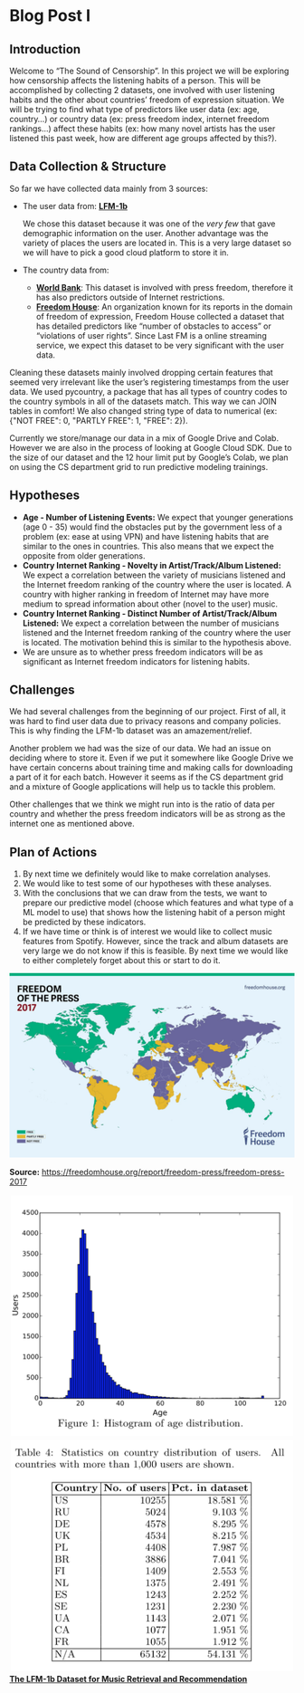 # Blog Post I 

## Introduction

Welcome to “The Sound of Censorship”. In this project we will be exploring how censorship affects the listening habits of a person. This will be accomplished by collecting 2 datasets, one involved with user listening habits and the other about countries’ freedom of expression situation. We will be trying to find what type of predictors like user data (ex: age, country…) or country data (ex: press freedom index, internet freedom rankings...) affect these habits (ex: how many novel artists has the user listened this past week, how are different age groups affected by this?).

## Data Collection & Structure

So far we have collected data mainly from 3 sources:

* The user data from: [**LFM-1b**](http://www.cp.jku.at/datasets/LFM-1b/)

  We chose this dataset because it was one of the *very few* that gave demographic information on the user. Another advantage was the variety of places the users are located in. This is a very large dataset so we will have to pick a good cloud platform to store it in.

* The country data from:

  * [**World Bank**](https://tcdata360.worldbank.org/indicators/h3f86901f?country=BRA&indicator=32416&viz=line_chart&years=2001,2015): This dataset is involved with press freedom, therefore it has also predictors outside of Internet restrictions.
  * [**Freedom House**](https://freedomhouse.org/report/freedom-net/freedom-net-2018/rise-digital-authoritarianism): An organization known for its reports in the domain of freedom of expression, Freedom House collected a dataset that has detailed predictors like “number of obstacles to access” or “violations of user rights”. Since Last FM is a online streaming service, we expect this dataset to be very significant with the user data.

Cleaning these datasets mainly involved dropping certain features that seemed very irrelevant like the user’s registering timestamps from the user data. We used pycountry, a package that has all types of country codes to the country symbols in all of the datasets match. This way we can JOIN tables in comfort! We also changed string type of data to numerical (ex: {"NOT FREE": 0, "PARTLY FREE": 1, "FREE": 2}).

Currently we store/manage our data in a mix of Google Drive and Colab. However we are also in the process of looking at Google Cloud SDK. Due to the size of our dataset and the 12 hour limit put by Google’s Colab, we plan on using the CS department grid to run predictive modeling trainings.

## Hypotheses

* **Age - Number of Listening Events:** We expect that younger generations (age 0 - 35) would find the obstacles put by the government less of a problem (ex: ease at using VPN) and have listening habits that are similar to the ones in countries. This also means that we expect the opposite from older generations.
* **Country Internet Ranking - Novelty in Artist/Track/Album Listened:** We expect a correlation between the variety of musicians listened and the Internet freedom ranking of the country where the user is located. A country with higher ranking in freedom of Internet may have more medium to spread information about other (novel to the user) music.
* **Country Internet Ranking - Distinct Number of Artist/Track/Album Listened:** We expect a correlation between the number of musicians listened and the Internet freedom ranking of the country where the user is located. The motivation behind this is similar to the hypothesis above.
* We are unsure as to whether press freedom indicators will be as significant as Internet freedom indicators for listening habits.

## Challenges

We had several challenges from the beginning of our project. First of all, it was hard to find user data due to privacy reasons and company policies. This is why finding the LFM-1b dataset was an amazement/relief. 

Another problem we had was the size of our data. We had an issue on deciding where to store it. Even if we put it somewhere like Google Drive we have certain concerns about training time and making calls for downloading a part of it for each batch. However it seems as if the CS department grid and a mixture of Google applications will help us to tackle this problem.

Other challenges that we think we might run into is the ratio of data per country and whether the press freedom indicators will be as strong as the internet one as mentioned above.

## Plan of Actions

1. By next time we definitely would like to make correlation analyses.
2. We would like to test some of our hypotheses with these analyses.
3. With the conclusions that we can draw from the tests, we want to prepare our predictive model (choose which features and what type of a ML model to use) that shows how the listening habit of a person might be predicted by these indicators.
4. If we have time or think is of interest we would like to collect music features from Spotify. However, since the track and album datasets are very large we do not know if this is feasible. By next time we would like to either completely forget about this or start to do it.

<img src="./Freedomhouse.png">

**Source:** https://freedomhouse.org/report/freedom-press/freedom-press-2017

<div style="float:left;border:solid 1px 000;margin:2px;"><img src="./histogram_of_age_distribution.png"></div>	
<div style="float:left;border:solid 1px 000;margin:2px;"><img src="./country_distribution.png"></div>

[**The LFM-1b Dataset for Music Retrieval and Recommendation**](http://www.cp.jku.at/people/schedl/Research/Publications/pdf/schedl_icmr_2016.pdf)

